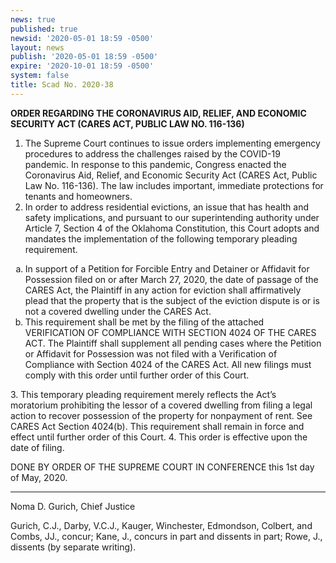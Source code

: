 ```yaml
---
news: true
published: true
newsid: '2020-05-01 18:59 -0500'
layout: news
publish: '2020-05-01 18:59 -0500'
expire: '2020-10-01 18:59 -0500'
system: false
title: Scad No. 2020-38
---
```

**ORDER REGARDING THE CORONAVIRUS AID, RELIEF, AND ECONOMIC SECURITY ACT (CARES ACT, PUBLIC LAW NO. 116-136)**

1. The Supreme Court continues to issue orders implementing emergency procedures to address the challenges raised by the COVID-19 pandemic.  In response to this pandemic, Congress enacted the Coronavirus Aid, Relief, and Economic Security Act (CARES Act, Public Law No. 116-136).  The law includes important, immediate protections for tenants and homeowners.
2. In order to address residential evictions, an issue that has health and safety implications, and pursuant to our superintending authority under Article 7, Section 4 of the Oklahoma Constitution, this Court adopts and mandates the implementation of the following temporary pleading requirement.
<ol type="a">
<li>In support of a Petition for Forcible Entry and Detainer or Affidavit for Possession filed on or after March 27, 2020, the date of passage of the CARES Act, the Plaintiff in any action for eviction shall affirmatively plead that the property that is the subject of the eviction dispute is or is not a covered dwelling under the CARES Act.</li>
<li>This requirement shall be met by the filing of the attached VERIFICATION OF COMPLIANCE WITH SECTION 4024 OF THE CARES ACT. The Plaintiff shall supplement all pending cases where the Petition or Affidavit for Possession was not filed with a Verification of Compliance with Section 4024 of the CARES Act.  All new filings must comply with this order until further order of this Court.
</li></ol>
3. This temporary pleading requirement merely reflects the Act’s moratorium prohibiting the lessor of a covered dwelling from filing a legal action to recover possession of the property for nonpayment of rent.  See CARES Act Section 4024(b).  This requirement shall remain in force and effect until further order of this Court.
4. This order is effective upon the date of filing.  

DONE BY ORDER OF THE SUPREME COURT IN CONFERENCE this 1st day of May, 2020.  

___________________________________
Noma D. Gurich, Chief Justice



Gurich, C.J., Darby, V.C.J., Kauger, Winchester, Edmondson, Colbert, and Combs, JJ., concur;
Kane, J., concurs in part and dissents in part;
Rowe, J., dissents (by separate writing).


